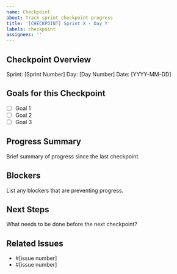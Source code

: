 ```yaml
---
name: Checkpoint
about: Track sprint checkpoint progress
title: '[CHECKPOINT] Sprint X - Day Y'
labels: checkpoint
assignees: ''
---
```


## Checkpoint Overview
Sprint: [Sprint Number]
Day: [Day Number]
Date: [YYYY-MM-DD]

## Goals for this Checkpoint
- [ ] Goal 1
- [ ] Goal 2
- [ ] Goal 3

## Progress Summary
Brief summary of progress since the last checkpoint.

## Blockers
List any blockers that are preventing progress.

## Next Steps
What needs to be done before the next checkpoint?

## Related Issues
- #[issue number]
- #[issue number]